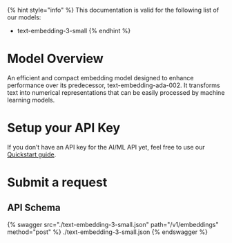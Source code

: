 [#references:start]: <> ({ "template": "openapi" })
{% hint style="info" %}
This documentation is valid for the following list of our models:
* text-embedding-3-small
{% endhint %}

# Model Overview
An efficient and compact embedding model designed to enhance performance over its predecessor, text-embedding-ada-002. It transforms text into numerical representations that can be easily processed by machine learning models.

# Setup your API Key
If you don’t have an API key for the AI/ML API yet, feel free to use our [Quickstart guide](https://docs.aimlapi.com/quickstart/setting-up).

# Submit a request
## API Schema
{% swagger src="./text-embedding-3-small.json" path="/v1/embeddings" method="post" %}
./text-embedding-3-small.json
{% endswagger %}


[#references:end]: <> ({})